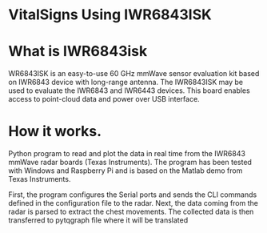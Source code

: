# VitalSigns Using IWR6843ISK
# What is IWR6843isk
WR6843ISK is an easy-to-use 60 GHz mmWave sensor evaluation kit based on IWR6843 device with long-range antenna. The IWR6843ISK may be used to evaluate the IWR6843 and IWR6443 devices. This board enables access to point-cloud data and power over USB interface.

# How it works.
Python program to read and plot the data in real time from the IWR6843 mmWave radar boards (Texas Instruments). The program has been tested with Windows and Raspberry Pi and is based on the Matlab demo from Texas Instruments.

First, the program configures the Serial ports and sends the CLI commands defined in the configuration file to the radar. Next, the data coming from the radar is parsed to extract the chest movements. The collected data is then transferred to pytqgraph file where it will be translated
